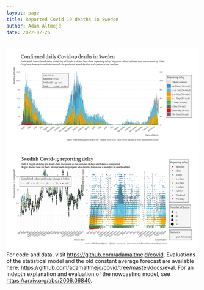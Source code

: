 ```yaml
---
layout: page
title: Reported Covid-19 deaths in Sweden
author: Adam Altmejd
date: 2022-02-26
---
```


![Graph of Swedish Covid-19 deaths with reporting delay.](deaths_lag_sweden_2022-02-26.png "Swedish Covid-19 deaths.")
![Graph of Swedish Covid-19 reporting delay in daily deaths.](lag_trend_sweden_2022-02-26.png "Trend in Swedish Covid-19 mortality reporting delay.")
For code and data, visit <https://github.com/adamaltmejd/covid>.
Evaluations of the statistical model and the old constant average forecast are available here: <https://github.com/adamaltmejd/covid/tree/master/docs/eval>.
For an indepth explanation and evaluation of the nowcasting model, see <https://arxiv.org/abs/2006.06840>.
